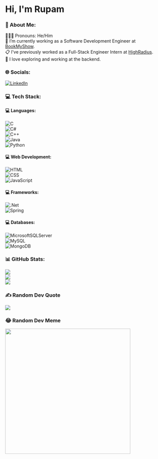 # Hi, I'm Rupam

### 💫 About Me:
👩🏻‍💻 Pronouns: He/Him<br>💼 I’m currently working as a Software Development Engineer at [BookMyShow](https://in.bookmyshow.com/).<br>📋 I've previously worked as a Full-Stack Engineer Intern at [HighRadius](https://www.highradius.com/).<br>🧭 I love exploring and working at the backend.

### 🌐 Socials:
[![LinkedIn](https://img.shields.io/badge/LinkedIn-%230077B5.svg?logo=linkedin&logoColor=white)](https://www.linkedin.com/in/rupam-dutta-886875176/) 

### 💻 Tech Stack: <br>
#### 💻 Languages: <br>
![C](https://img.shields.io/badge/c-%2300599C.svg?style=for-the-badge&logo=c&logoColor=white) <br>
![C#](https://img.shields.io/badge/c%23-%23239120.svg?style=for-the-badge&logo=csharp&logoColor=white) <br>
![C++](https://img.shields.io/badge/c++-%2300599C.svg?style=for-the-badge&logo=c%2B%2B&logoColor=white) <br>
![Java](https://img.shields.io/badge/java-%23ED8B00.svg?style=for-the-badge&logo=openjdk&logoColor=white) <br>
![Python](https://img.shields.io/badge/python-3670A0?style=for-the-badge&logo=python&logoColor=ffdd54) <br>
#### 💻 Web Development: <br>
![HTML](https://img.shields.io/badge/html-%23E34F26.svg?style=for-the-badge&logo=html5&logoColor=white) <br>
![CSS](https://img.shields.io/badge/CSS-3670A0?style=for-the-badge&logo=css&logoColor=white) <br>
![JavaScript](https://img.shields.io/badge/javascript-3670A0?style=for-the-badge&logo=javascript&logoColor=white) <br>
#### 💻 Frameworks: <br>
![.Net](https://img.shields.io/badge/.NET-5C2D91?style=for-the-badge&logo=.net&logoColor=white) <br>
![Spring](https://img.shields.io/badge/spring-5C2D91?style=for-the-badge&logo=spring&logoColor=white) <br>
#### 💻 Databases: <br>
![MicrosoftSQLServer](https://img.shields.io/badge/Microsoft%20SQL%20Server-CC2927?style=for-the-badge&logo=microsoft%20sql%20server&logoColor=white) <br>
![MySQL](https://img.shields.io/badge/mysql-4479A1.svg?style=for-the-badge&logo=mysql&logoColor=white) <br>
![MongoDB](https://img.shields.io/badge/MongoDB-%234ea94b.svg?style=for-the-badge&logo=mongodb&logoColor=white) <br>

### 📊 GitHub Stats:
![](https://github-readme-stats.vercel.app/api?username=dtrup00&theme=gotham&hide_border=false&include_all_commits=true&count_private=false)<br/>
![](https://github-readme-streak-stats.herokuapp.com/?user=dtrup00&theme=gotham&hide_border=false)<br/>
![](https://github-readme-stats.vercel.app/api/top-langs/?username=dtrup00&theme=gotham&hide_border=false&include_all_commits=true&count_private=false&layout=compact)

### ✍️ Random Dev Quote
![](https://quotes-github-readme.vercel.app/api?type=horizontal&theme=radical)

### 😂 Random Dev Meme
<img src='https://memer-new.vercel.app/' style="height: 400px;"/>
